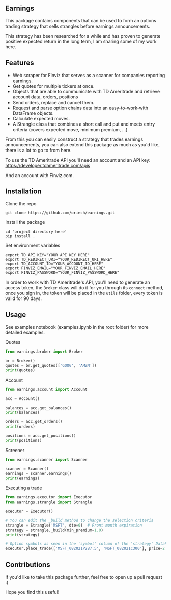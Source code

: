 ## Earnings

This package contains components that can be used to form an options trading strategy that sells strangles before earnings announcements.

This strategy has been researched for a while and has proven to generate positive expected return in the long term, I am sharing some of my work here.

## Features

- Web scraper for Finviz that serves as a scanner for companies reporting earnings.
- Get quotes for multiple tickers at once.
- Objects that are able to communicate with TD Ameritrade and retrieve account data, orders, positions
- Send orders, replace and cancel them.
- Request and parse option chains data into an easy-to-work-with DataFrame objects.
- Calculate expected moves.
- A Strangle class that combines a short call and put and meets entry criteria (covers expected move, minimum premium, ...)

From this you can easily construct a strategy that trades earnings announcements, you can also extend this package as much as you'd like, there is a lot to go to from here.

To use the TD Ameritrade API you'll need an account and an API key:
https://developer.tdameritrade.com/apis

And an account with Finviz.com.

## Installation

Clone the repo

```
git clone https://github.com/oriesh/earnings.git
```

Install the package

```
cd 'project directory here'
pip install .
```

Set environment variables

```
export TD_API_KEY="YOUR_API_KEY_HERE"
export TD_REDIRECT_URI="YOUR_REDIRECT_URI_HERE"
export TD_ACCOUNT_ID="YOUR_ACCOUNT_ID_HERE"
export FINVIZ_EMAIL="YOUR_FINVIZ_EMAIL_HERE"
export FINVIZ_PASSWORD="YOUR_FINVIZ_PASSWORD_HERE"
```

In order to work with TD Ameritrade's API, you'll need to generate an access token, the `Broker` class will do it for you through its `connect` method, once you sign in, the token will be placed in the `utils` folder, every token is valid for 90 days.

## Usage

See examples notebook (examples.ipynb in the root folder) for more detailed examples.

Quotes

```python
from earnings.broker import Broker

br = Broker()
quotes = br.get_quotes(['GOOG', 'AMZN'])
print(quotes)
```

Account

```python
from earnings.account import Account

acc = Account()

balances = acc.get_balances()
print(balances)

orders = acc.get_orders()
print(orders)

positions = acc.get_positions()
print(positions)
```

Screener

```python
from earnings.scanner import Scanner

scanner = Scanner()
earnings = scanner.earnings()
print(earnings)
```

Executing a trade

```python
from earnings.executor import Executor
from earnings.strangle import Strangle

executor = Executor()

# You can edit the _build method to change the selection criteria
strangle = Strangle('MSFT', dte=0)  # Front month expiration
strategy = strangle._build(min_premium=1.0)
print(strategy)

# Option symbols as seen in the 'symbol' column of the 'strategy' DataFrame above
executor.place_trade(['MSFT_082021P287.5', 'MSFT_082021C300'], price=2.15, quantity=1, to_open=True)
```

## Contributions

If you'd like to take this package further, feel free to open up a pull request :)

Hope you find this useful!
